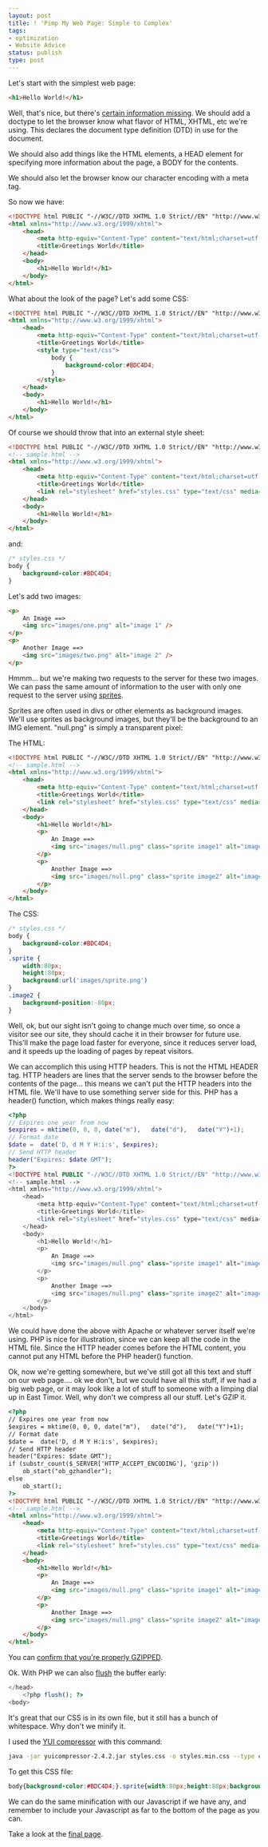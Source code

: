 ```yaml
---
layout: post
title: ! 'Pimp My Web Page: Simple to Complex'
tags:
- optimization
- Website Advice
status: publish
type: post
---
```

Let's start with the simplest web page:

``` html
<h1>Hello World!</h1>
```

Well, that's nice, but there's <a href="http://www.w3.org/TR/html401/struct/global.html">certain information missing</a>. 
We should add a doctype to let the browser know what flavor of HTML, XHTML, etc we're using. This declares the document 
type definition (DTD) in use for the document.

We should also add things like the HTML elements, a HEAD element for specifying more information about the page, a BODY 
for the contents.

We should also let the browser know our character encoding with a meta tag.

So now we have:

``` html
<!DOCTYPE html PUBLIC "-//W3C//DTD XHTML 1.0 Strict//EN" "http://www.w3.org/TR/\\xhtml1/DTD/xhtml1-strict.dtd">
<html xmlns="http://www.w3.org/1999/xhtml">
    <head>
        <meta http-equiv="Content-Type" content="text/html;charset=utf-8" />
        <title>Greetings World</title>
    </head>
    <body>
        <h1>Hello World!</h1>
    </body>
</html>
```

What about the look of the page? Let's add some CSS:

``` html
<!DOCTYPE html PUBLIC "-//W3C//DTD XHTML 1.0 Strict//EN" "http://www.w3.org/TR/\\xhtml1/DTD/xhtml1-strict.dtd">
<html xmlns="http://www.w3.org/1999/xhtml">
    <head>
        <meta http-equiv="Content-Type" content="text/html;charset=utf-8" />
        <title>Greetings World</title>
        <style type="text/css">
            body {
                background-color:#BDC4D4;
            }
        </style>
    </head>
    <body>
        <h1>Hello World!</h1>
    </body>
</html>
```

Of course we should throw that into an external style sheet:

``` html
<!DOCTYPE html PUBLIC "-//W3C//DTD XHTML 1.0 Strict//EN" "http://www.w3.org/TR/xhtml1/DTD/xhtml1-strict.dtd">
<!-- sample.html -->
<html xmlns="http://www.w3.org/1999/xhtml">
    <head>
        <meta http-equiv="Content-Type" content="text/html;charset=utf-8" />
        <title>Greetings World</title>
        <link rel="stylesheet" href="styles.css" type="text/css" media="screen" />
    </head>
    <body>
        <h1>Hello World!</h1>
    </body>
</html>
```

and:

``` css
/* styles.css */
body {
    background-color:#BDC4D4;
}
```

Let's add two images:

``` html
<p>
    An Image ==>
    <img src="images/one.png" alt="image 1" />
</p>
<p>
    Another Image ==>
    <img src="images/two.png" alt="image 2" />
</p>
```

Hmmm... but we're making two requests to the server for these two images. We can pass the same amount of information to 
the user with only one request to the server using 
<a href="http://www.smashingmagazine.com/2009/04/27/the-mystery-of-css-sprites-techniques-tools-and-tutorials/">sprites</a>.

Sprites are often used in divs or other elements as background images. We'll use sprites as background images, but 
they'll be the background to an IMG element. "null.png" is simply a transparent pixel:

The HTML:

``` html
<!DOCTYPE html PUBLIC "-//W3C//DTD XHTML 1.0 Strict//EN" "http://www.w3.org/TR/xhtml1/DTD/xhtml1-strict.dtd">
<!-- sample.html -->
<html xmlns="http://www.w3.org/1999/xhtml">
    <head>
        <meta http-equiv="Content-Type" content="text/html;charset=utf-8" />
        <title>Greetings World</title>
        <link rel="stylesheet" href="styles.css" type="text/css" media="screen" />
    </head>
    <body>
        <h1>Hello World!</h1>
        <p>
            An Image ==>
            <img src="images/null.png" class="sprite image1" alt="image 1" />
        </p>
        <p>
            Another Image ==>
            <img src="images/null.png" class="sprite image2" alt="image 2" />
        </p>
    </body>
</html>
```

The CSS:

``` css
/* styles.css */
body {
    background-color:#BDC4D4;
}
.sprite {
    width:80px;
    height:80px;
    background:url('images/sprite.png')
}
.image2 {
    background-position:-80px;
}
```

Well, ok, but our sight isn't going to change much over time, so once a visitor see our site, they should cache it in 
their browser for future use. This'll make the page load faster for everyone, since it reduces server load, and it 
speeds up the loading of pages by repeat visitors.

We can accomplich this using HTTP headers. This is not the HTML HEADER tag. HTTP headers are lines that the server 
sends to the browser before the contents of the page... this means we can't put the HTTP headers into the HTML file. 
We'll have to use something server side for this. PHP has a header() function, which makes things really easy:

``` php
<?php
// Expires one year from now
$expires = mktime(0, 0, 0, date("m"),   date("d"),   date("Y")+1);
// Format date
$date =  date('D, d M Y H:i:s', $expires);
// Send HTTP header
header("Expires: $date GMT");
?>
<!DOCTYPE html PUBLIC "-//W3C//DTD XHTML 1.0 Strict//EN" "http://www.w3.org/TR/xhtml1/DTD/xhtml1-strict.dtd">
<!-- sample.html -->
<html xmlns="http://www.w3.org/1999/xhtml">
    <head>
        <meta http-equiv="Content-Type" content="text/html;charset=utf-8" />
        <title>Greetings World</title>
        <link rel="stylesheet" href="styles.css" type="text/css" media="screen" />
    </head>
    <body>
        <h1>Hello World!</h1>
        <p>
            An Image ==>
            <img src="images/null.png" class="sprite image1" alt="image 1" />
        </p>
        <p>
            Another Image ==>
            <img src="images/null.png" class="sprite image2" alt="image 2" />
        </p>
    </body>
</html>
```

We could have done the above with Apache or whatever server itself we're using. PHP is nice for illustration, since we 
can keep all the code in the HTML file. Since the HTTP header comes before the HTML content, you cannot put any HTML 
before the PHP header() function.

Ok, now we're getting somewhere, but we've still got all this text and stuff on our web page.... ok we don't, but we 
could have all this stuff, if we had a big web page, or it may look like a lot of stuff to someone with a limping dial 
up in East Timor. Well, why don't we compress all our stuff. Let's GZIP it.

``` html
<?php
// Expires one year from now
$expires = mktime(0, 0, 0, date("m"),   date("d"),   date("Y")+1);
// Format date
$date =  date('D, d M Y H:i:s', $expires);
// Send HTTP header
header("Expires: $date GMT");
if (substr_count($_SERVER['HTTP_ACCEPT_ENCODING'], 'gzip'))
    ob_start("ob_gzhandler");
else
    ob_start();
?>
<!DOCTYPE html PUBLIC "-//W3C//DTD XHTML 1.0 Strict//EN" "http://www.w3.org/TR/xhtml1/DTD/xhtml1-strict.dtd">
<!-- sample.html -->
<html xmlns="http://www.w3.org/1999/xhtml">
    <head>
        <meta http-equiv="Content-Type" content="text/html;charset=utf-8" />
        <title>Greetings World</title>
        <link rel="stylesheet" href="styles.css" type="text/css" media="screen" />
    </head>
    <body>
        <h1>Hello World!</h1>
        <p>
            An Image ==>
            <img src="images/null.png" class="sprite image1" alt="image 1" />
        </p>
        <p>
            Another Image ==>
            <img src="images/null.png" class="sprite image2" alt="image 2" />
        </p>
    </body>
</html>
```

You can <a href="http://www.gidnetwork.com/tools/gzip-test.php">confirm that you're properly GZIPPED</a>.

Ok. With PHP we can also <a href="http://php.net/manual/en/function.flush.php">flush</a> the buffer early:

``` php
</head>
    <?php flush(); ?>
<body>
```

It's great that our CSS is in its own file, but it still has a bunch of whitespace. Why don't we minify it.

I used the <a href="http://developer.yahoo.com/yui/compressor/">YUI compressor</a> with this command:

``` bash
java -jar yuicompressor-2.4.2.jar styles.css -o styles.min.css --type css
```

To get this CSS file:

``` css
body{background-color:#BDC4D4;}.sprite{width:80px;height:80px;background:url('images/sprite.png');}.image2{background-position:-80px;}
```

We can do the same minification with our Javascript if we have any, and remember to include your Javascript as far to 
the bottom of the page as you can.

Take a look at the <a href="http://peter-ajtai.com/examples/html/sample.php">final page</a>.
